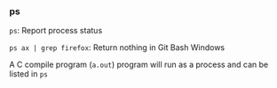 ### ps

``ps``: Report process status

``ps ax | grep firefox``: Return nothing in Git Bash Windows

A C compile program (``a.out``) program will run as a process and can be listed in ``ps``